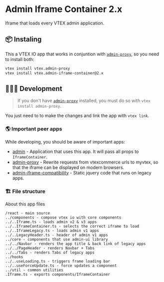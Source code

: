 # Admin Iframe Container 2.x

Iframe that loads every VTEX admin application.

## 📦 Instaling

This a VTEX IO app that works in conjuntion with [`admin-proxy`](https://github.com/vtex/admin-proxy), so you need to install both:

```sh
vtex install vtex.admin-proxy
vtex install vtex.admin-iframe-container@2.x
```

## 👨🏾‍💻 Development

> If you don't have [`admin-proxy`](https://github.com/vtex/admin-proxy) installed, you must do so with `vtex install admin-proxy`.

You just need to to make the changes and link the app with `vtex link`.

### 🌎 Important peer apps

While developing, you should be aware of important apps:

- [admin](https://github.com/vtex/admin) - Application that uses this app. It will pass all props to `IframeContainer`.
- [admin-proxy](https://github.com/vtex/admin-proxy) - Rewrite requests from vtexcommerce urls to myvtex, so that the iframe can be displayed on modern browsers.
- [admin-iframe-compatibility](https://github.com/vtex/admin-iframe-compatibility) - Static jquery code that runs on legacy apps.

### 🏗 File structure

About this app files

```
/react - main source
../components - compose vtex io with core components
../..Iframe.ts - loads admin v2 & v3 apps
../..IframeContainer.ts - selects the correct iframe to load
../..IframeLegacy.ts - loads admin v1 apps
../..LegacyHeader.ts - header of admin v1 apps
../core - components that use admin-ui library
../../Navbar - renders the app title & back link of legacy apps
../../PageHeader - renders Navbar + Tabs
../../Tabs - renders Tabs of legacy apps
../hooks
../..useLoading.ts - triggers frame loading bar
../..useForceUpdate.ts - force updates a component
../util - common utilities
.Iframe.ts - exports components/IframeContainer
```
